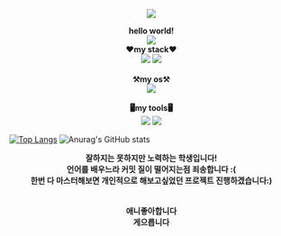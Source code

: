
<p align="center">
<img src="https://capsule-render.vercel.app/api?type=waving&color=auto&height=300&section=header&text=위정우&fontSize=80" />

</p>


<p align="center">
<strong>
hello world!<br>
<a href="https://hits.seeyoufarm.com"><img src="https://hits.seeyoufarm.com/api/count/incr/badge.svg?url=https%3A%2F%2Fgithub.com%2Fyellow0104&count_bg=%2379C83D&title_bg=%23555555&icon=&icon_color=%23E7E7E7&title=hits&edge_flat=false"/></a>
</strong><br>
<strong>❤️my stack❤️</strong><br>
<img src="https://img.shields.io/badge/-python-blue?style=flat-square&logo=Python&logoColor=white"/>
<img src="https://img.shields.io/badge/-javascript-yellow?style=flat-square&logo=javascript&logoColor=white"/><br><br>
<strong>⚒️my os⚒️</strong><br>
<img src="https://img.shields.io/badge/-windows-blue?style=flat-square&logo=windows&logoColor=white"/>
<br><br><strong>🖥️my tools🖥️</strong><br>
<img src="https://img.shields.io/badge/-visual studio code-blue?style=flat-square&logo=visualstudiocode&logoColor=white"/>
<img src="https://img.shields.io/badge/-visual studio-purple?style=flat-square&logo=visualstudio&logoColor=white"/>

[![Top Langs](https://github-readme-stats.vercel.app/api/top-langs/?username=yellow0104)](https://github.com/anuraghazra/github-readme-stats)
![Anurag's GitHub stats](https://github-readme-stats.vercel.app/api?username=yellow0104&show_icons=true&theme=radical)
<p align="center">
  
<strong>
잘하지는 못하지만 노력하는 학생입니다!<br>
언어를 배우느라 커밋 질이 떨어지는점 죄송합니다 :(<br>
한번 다 마스터해보면 개인적으로 해보고싶었던 프로젝트 진행하겠습니다:)<br>
<br><br>
애니좋아합니다<br>
게으릅니다<br>
<strong/>
</p>
